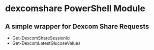 # dexcomshare PowerShell Module
## A simple wrapper for Dexcom Share Requests

- Get-DexcomShareSessionId
- Get-DexcomLatestGlucoseValues
